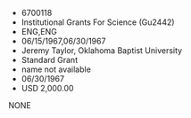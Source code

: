 * 6700118
* Institutional Grants For Science (Gu2442)
* ENG,ENG
* 06/15/1967,06/30/1967
* Jeremy Taylor, Oklahoma Baptist University
* Standard Grant
*   name not available
* 06/30/1967
* USD 2,000.00

NONE
